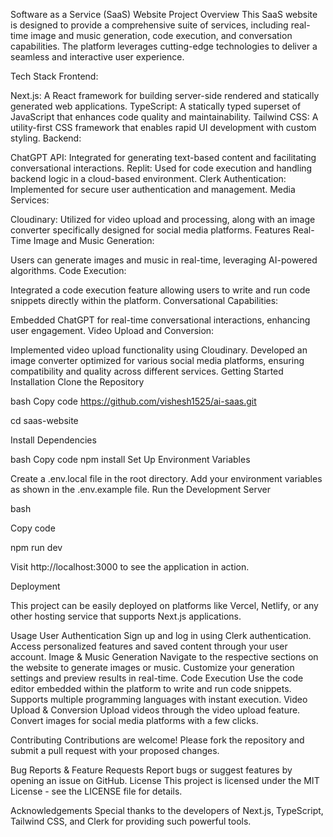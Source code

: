 


Software as a Service (SaaS) Website
Project Overview
This SaaS website is designed to provide a comprehensive suite of services, including real-time image and music generation, code execution, and conversation capabilities. The platform leverages cutting-edge technologies to deliver a seamless and interactive user experience.

Tech Stack
Frontend:

Next.js: A React framework for building server-side rendered and statically generated web applications.
TypeScript: A statically typed superset of JavaScript that enhances code quality and maintainability.
Tailwind CSS: A utility-first CSS framework that enables rapid UI development with custom styling.
Backend:

ChatGPT API: Integrated for generating text-based content and facilitating conversational interactions.
Replit: Used for code execution and handling backend logic in a cloud-based environment.
Clerk Authentication: Implemented for secure user authentication and management.
Media Services:

Cloudinary: Utilized for video upload and processing, along with an image converter specifically designed for social media platforms.
Features
Real-Time Image and Music Generation:

Users can generate images and music in real-time, leveraging AI-powered algorithms.
Code Execution:

Integrated a code execution feature allowing users to write and run code snippets directly within the platform.
Conversational Capabilities:

Embedded ChatGPT for real-time conversational interactions, enhancing user engagement.
Video Upload and Conversion:

Implemented video upload functionality using Cloudinary.
Developed an image converter optimized for various social media platforms, ensuring compatibility and quality across different services.
Getting Started
Installation
Clone the Repository

bash
Copy code
https://github.com/vishesh1525/ai-saas.git

cd saas-website

Install Dependencies

bash
Copy code
npm install
Set Up Environment Variables

Create a .env.local file in the root directory.
Add your environment variables as shown in the .env.example file.
Run the Development Server

bash

Copy code

npm run dev

Visit http://localhost:3000 to see the application in action.

Deployment

This project can be easily deployed on platforms like Vercel, Netlify, or any other hosting service that supports Next.js applications.

Usage
User Authentication
Sign up and log in using Clerk authentication.
Access personalized features and saved content through your user account.
Image & Music Generation
Navigate to the respective sections on the website to generate images or music.
Customize your generation settings and preview results in real-time.
Code Execution
Use the code editor embedded within the platform to write and run code snippets.
Supports multiple programming languages with instant execution.
Video Upload & Conversion
Upload videos through the video upload feature.
Convert images for social media platforms with a few clicks.

Contributing
Contributions are welcome! Please fork the repository and submit a pull request with your proposed changes.

Bug Reports & Feature Requests
Report bugs or suggest features by opening an issue on GitHub.
License
This project is licensed under the MIT License - see the LICENSE file for details.

Acknowledgements
Special thanks to the developers of Next.js, TypeScript, Tailwind CSS, and Clerk for providing such powerful tools.
